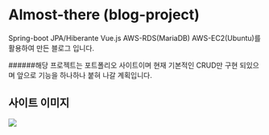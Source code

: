 # Almost-there (blog-project)

Spring-boot  JPA/Hiberante  Vue.js  AWS-RDS(MariaDB)  AWS-EC2(Ubuntu)를 활용하여 만든 블로그 입니다.  
    
######해당 프로젝트는 포트폴리오 사이트이며 현재 기본적인 CRUD만 구현 되있으며 앞으로 기능을 하나하나 붙혀 나갈 계획입니다.    


## 사이트 이미지

<img src="https://img1.daumcdn.net/thumb/R1280x0/?scode=mtistory2&fname=https%3A%2F%2Fblog.kakaocdn.net%2Fdn%2FrMfTt%2FbtqZV58tZbi%2FKka87ElFpPHuk7DjbZLqhK%2Fimg.jpg" width="" height=""></img>
